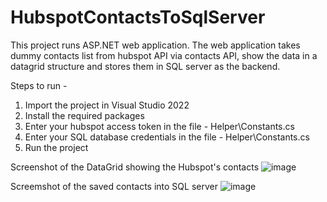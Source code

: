 # HubspotContactsToSqlServer

This project runs ASP.NET web application. 
The web application takes dummy contacts list from hubspot API via contacts API, show the data in a datagrid structure and stores them in SQL server as the backend.

Steps to run -
1. Import the project in Visual Studio 2022
2. Install the required packages 
3. Enter your hubspot access token in the file - Helper\Constants.cs
4. Enter your SQL database credentials in the file -  Helper\Constants.cs
3. Run the project


Screenshot of the DataGrid showing the Hubspot's contacts
![image](https://user-images.githubusercontent.com/121125272/208903093-73ffa459-35ae-433b-a5de-6bc95fa68898.png)


Screemshot of the saved contacts into SQL server
![image](https://user-images.githubusercontent.com/121125272/208905731-8573fc70-de42-4ea1-b6dc-e2c5d5429ee6.png)
